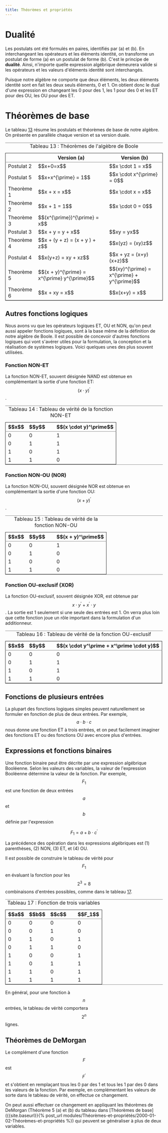 ```yaml
---
title: Théorèmes et propriétés
---
```


# Dualité

Les postulats ont été formulés en paires, identifiés par (a) et
(b). En interchangeant les opérateurs et les éléments identité, on
transforme un postulat de forme (a) en un postulat de forme (b). C'est
le principe de **dualité**. Ainsi, n'importe quelle expression
algébrique demeurera valide si les opérateurs et les valeurs
d'éléments identité sont interchangés.

Puisque notre algèbre ne comporte que deux éléments, les deux éléments
identité sont en fait les deux seuls éléments, 0 et 1. On obtient donc
le dual d'une expression en changeant les 0 pour des 1, les 1 pour des
0 et les ET pour des OU, les OU pour des ET.


# Théorèmes de base

Le tableau [13](#orgb76f0a7) résume les postulats et théorèmes de base de notre
algèbre. On présente en parallèle chaque version et sa version duale.

<table id="orgb76f0a7" border="2" cellspacing="0" cellpadding="6" rules="groups" frame="hsides">
<caption class="t-above"><span class="table-number">Tableau 13 :</span> Théorèmes de l'algèbre de Boole</caption>

<colgroup>
<col  class="org-left" />

<col  class="org-left" />

<col  class="org-left" />
</colgroup>
<thead>
<tr>
<th scope="col" class="org-left">&#xa0;</th>
<th scope="col" class="org-left">Version (a)</th>
<th scope="col" class="org-left">Version (b)</th>
</tr>
</thead>

<tbody>
<tr>
<td class="org-left">Postulat 2</td>
<td class="org-left">$$x+0=x$$</td>
<td class="org-left">$$x \cdot 1 = x$$</td>
</tr>


<tr>
<td class="org-left">Postulat 5</td>
<td class="org-left">$$x+x^{\prime} = 1$$</td>
<td class="org-left">$$x \cdot x^{\prime} = 0$$</td>
</tr>


<tr>
<td class="org-left">Theorème 1</td>
<td class="org-left">$$x + x = x$$</td>
<td class="org-left">$$x \cdot x = x$$</td>
</tr>


<tr>
<td class="org-left">Theorème 2</td>
<td class="org-left">$$x + 1 = 1$$</td>
<td class="org-left">$$x \cdot 0 = 0$$</td>
</tr>


<tr>
<td class="org-left">Theorème 3</td>
<td class="org-left">$$(x^{\prime})^{\prime} = x$$</td>
<td class="org-left">&#xa0;</td>
</tr>


<tr>
<td class="org-left">Postulat 3</td>
<td class="org-left">$$x + y = y + x$$</td>
<td class="org-left">$$xy = yx$$</td>
</tr>


<tr>
<td class="org-left">Theorème 4</td>
<td class="org-left">$$x + (y + z) = (x + y ) + z$$</td>
<td class="org-left">$$x(yz) = (xy)z$$</td>
</tr>


<tr>
<td class="org-left">Postulat 4</td>
<td class="org-left">$$x(y+z) = xy + xz$$</td>
<td class="org-left">$$x + yz = (x+y)(x+z)$$</td>
</tr>


<tr>
<td class="org-left">Theorème 5</td>
<td class="org-left">$$(x + y)^{\prime} = x^{\prime} y^{\prime}$$</td>
<td class="org-left">$$(xy)^{\prime} = x^{\prime} + y^{\prime}$$</td>
</tr>


<tr>
<td class="org-left">Theorème 6</td>
<td class="org-left">$$x + xy = x$$</td>
<td class="org-left">$$x(x+y) = x$$</td>
</tr>
</tbody>
</table>


## Autres fonctions logiques

Nous avons vu que les opérateurs logiques ET, OU et NON, qu'on peut
aussi appeler fonctions logiques, sont à la base même de la définition
de notre algèbre de Boole. Il est possible de concevoir d'autres
fonctions logiques qui vont s'avérer utiles pour la formulation, la
conception et la réalisation de systèmes logiques. Voici quelques unes
des plus souvent utilisées.


### Fonction NON-ET

La fonction NON-ET, souvent désignée NAND est obtenue en complémentant
la sortie d'une fonction ET: $$(x \cdot y)^\prime$$.

<table id="orge3d657b" border="2" cellspacing="0" cellpadding="6" rules="groups" frame="hsides">
<caption class="t-above"><span class="table-number">Tableau 14 :</span> Tableau de vérité de la fonction NON-ET</caption>

<colgroup>
<col  class="org-right" />

<col  class="org-right" />

<col  class="org-left" />

<col  class="org-right" />
</colgroup>
<thead>
<tr>
<th scope="col" class="org-right">$$x$$</th>
<th scope="col" class="org-right">$$y$$</th>
<th scope="col" class="org-left">&#xa0;</th>
<th scope="col" class="org-right">$$(x \cdot y)^\prime$$</th>
</tr>
</thead>

<tbody>
<tr>
<td class="org-right">0</td>
<td class="org-right">0</td>
<td class="org-left">&#xa0;</td>
<td class="org-right">1</td>
</tr>


<tr>
<td class="org-right">0</td>
<td class="org-right">1</td>
<td class="org-left">&#xa0;</td>
<td class="org-right">1</td>
</tr>


<tr>
<td class="org-right">1</td>
<td class="org-right">0</td>
<td class="org-left">&#xa0;</td>
<td class="org-right">1</td>
</tr>


<tr>
<td class="org-right">1</td>
<td class="org-right">1</td>
<td class="org-left">&#xa0;</td>
<td class="org-right">0</td>
</tr>
</tbody>
</table>


### Fonction NON-OU (NOR)

La fonction NON-OU, souvent désignée NOR est obtenue en complémentant
la sortie d'une fonction OU: $$(x + y)^\prime$$.

<table id="orgc7a557e" border="2" cellspacing="0" cellpadding="6" rules="groups" frame="hsides">
<caption class="t-above"><span class="table-number">Tableau 15 :</span> Tableau de vérité de la fonction NON-OU</caption>

<colgroup>
<col  class="org-right" />

<col  class="org-right" />

<col  class="org-left" />

<col  class="org-right" />
</colgroup>
<thead>
<tr>
<th scope="col" class="org-right">$$x$$</th>
<th scope="col" class="org-right">$$y$$</th>
<th scope="col" class="org-left">&#xa0;</th>
<th scope="col" class="org-right">$$(x + y)^\prime$$</th>
</tr>
</thead>

<tbody>
<tr>
<td class="org-right">0</td>
<td class="org-right">0</td>
<td class="org-left">&#xa0;</td>
<td class="org-right">1</td>
</tr>


<tr>
<td class="org-right">0</td>
<td class="org-right">1</td>
<td class="org-left">&#xa0;</td>
<td class="org-right">0</td>
</tr>


<tr>
<td class="org-right">1</td>
<td class="org-right">0</td>
<td class="org-left">&#xa0;</td>
<td class="org-right">0</td>
</tr>


<tr>
<td class="org-right">1</td>
<td class="org-right">1</td>
<td class="org-left">&#xa0;</td>
<td class="org-right">0</td>
</tr>
</tbody>
</table>


### Fonction OU-exclusif (XOR)

La fonction OU-exclusif, souvent désignée XOR, est obtenue par $$x
\cdot y^\prime + x^\prime \cdot y$$. La sortie est 1 seulement si
une seule des entrées est 1. On verra plus loin que cette fonction
joue un rôle important dans la formulation d'un additionneur.

<table id="orgf83558d" border="2" cellspacing="0" cellpadding="6" rules="groups" frame="hsides">
<caption class="t-above"><span class="table-number">Tableau 16 :</span> Tableau de vérité de la fonction OU-exclusif</caption>

<colgroup>
<col  class="org-right" />

<col  class="org-right" />

<col  class="org-left" />

<col  class="org-right" />
</colgroup>
<thead>
<tr>
<th scope="col" class="org-right">$$x$$</th>
<th scope="col" class="org-right">$$y$$</th>
<th scope="col" class="org-left">&#xa0;</th>
<th scope="col" class="org-right">$$(x \cdot y^\prime + x^\prime \cdot y)$$</th>
</tr>
</thead>

<tbody>
<tr>
<td class="org-right">0</td>
<td class="org-right">0</td>
<td class="org-left">&#xa0;</td>
<td class="org-right">0</td>
</tr>


<tr>
<td class="org-right">0</td>
<td class="org-right">1</td>
<td class="org-left">&#xa0;</td>
<td class="org-right">1</td>
</tr>


<tr>
<td class="org-right">1</td>
<td class="org-right">0</td>
<td class="org-left">&#xa0;</td>
<td class="org-right">1</td>
</tr>


<tr>
<td class="org-right">1</td>
<td class="org-right">1</td>
<td class="org-left">&#xa0;</td>
<td class="org-right">0</td>
</tr>
</tbody>
</table>


## Fonctions de plusieurs entrées

La plupart des fonctions logiques simples peuvent naturellement se
formuler en fonction de plus de deux entrées. Par exemple, $$a \cdot b
\cdot c$$ nous donne une fonction ET à trois entrées, et on peut
facilement imaginer des fonctions ET ou des fonctions OU avec encore
plus d'entrées.


## Expressions et fonctions binaires

Une fonction binaire peut être décrite par une expression algébrique
Booléenne. Selon les valeurs des variables, la valeur de l'expression
Booléenne détermine la valeur de la fonction. Par exemple, $$F_1$$ est
une fonction de deux entrées $$a$$ et $$b$$ définie par l'expression

$$ F_1 = a + b \cdot c^\prime $$

La précédence des opération dans les expressions algébriques est (1)
parenthèses, (2) NON, (3) ET, et (4) OU.

Il est possible de construire le tableau de vérité pour $$F_1$$ en
évaluant la fonction pour les $$2^3 = 8$$ combinaisons d'entrées
possibles, comme dans le tableau [17](#orgb65522a).

<table id="orgb65522a" border="2" cellspacing="0" cellpadding="6" rules="groups" frame="hsides">
<caption class="t-above"><span class="table-number">Tableau 17 :</span> Fonction de trois variables</caption>

<colgroup>
<col  class="org-right" />

<col  class="org-right" />

<col  class="org-right" />

<col  class="org-left" />

<col  class="org-right" />
</colgroup>
<thead>
<tr>
<th scope="col" class="org-right">$$a$$</th>
<th scope="col" class="org-right">$$b$$</th>
<th scope="col" class="org-right">$$c$$</th>
<th scope="col" class="org-left">&#xa0;</th>
<th scope="col" class="org-right">$$F_1$$</th>
</tr>
</thead>

<tbody>
<tr>
<td class="org-right">0</td>
<td class="org-right">0</td>
<td class="org-right">0</td>
<td class="org-left">&#xa0;</td>
<td class="org-right">0</td>
</tr>


<tr>
<td class="org-right">0</td>
<td class="org-right">0</td>
<td class="org-right">1</td>
<td class="org-left">&#xa0;</td>
<td class="org-right">0</td>
</tr>


<tr>
<td class="org-right">0</td>
<td class="org-right">1</td>
<td class="org-right">0</td>
<td class="org-left">&#xa0;</td>
<td class="org-right">1</td>
</tr>


<tr>
<td class="org-right">0</td>
<td class="org-right">1</td>
<td class="org-right">1</td>
<td class="org-left">&#xa0;</td>
<td class="org-right">0</td>
</tr>


<tr>
<td class="org-right">1</td>
<td class="org-right">0</td>
<td class="org-right">0</td>
<td class="org-left">&#xa0;</td>
<td class="org-right">1</td>
</tr>


<tr>
<td class="org-right">1</td>
<td class="org-right">0</td>
<td class="org-right">1</td>
<td class="org-left">&#xa0;</td>
<td class="org-right">1</td>
</tr>


<tr>
<td class="org-right">1</td>
<td class="org-right">1</td>
<td class="org-right">0</td>
<td class="org-left">&#xa0;</td>
<td class="org-right">1</td>
</tr>


<tr>
<td class="org-right">1</td>
<td class="org-right">1</td>
<td class="org-right">1</td>
<td class="org-left">&#xa0;</td>
<td class="org-right">1</td>
</tr>
</tbody>
</table>

En général, pour une fonction à $$n$$ entrées, le tableau de vérité
comportera $$2^n$$ lignes.

## Théorèmes de DeMorgan

Le complément d'une fonction $$F$$ est $$F^\prime$$ et s'obtient en
remplaçant tous les 0 par des 1 et tous les 1 par des 0 dans les
valeurs de la fonction. Par exemple, en complémentant les valeurs de
sorte dans le tableau de vérité, on effectue ce changement.

On peut aussi effectuer ce changement en appliquant les théorèmes de
DeMorgan (Théorème 5 (a) et (b) du tableau dans [Théorèmes de base]({{site.baseurl}}{% post_url modules/Théorèmes-et-propriétés/2000-01-02-Théorèmes-et-propriétés %}) qui
peuvent se généraliser à plus de deux variables.

